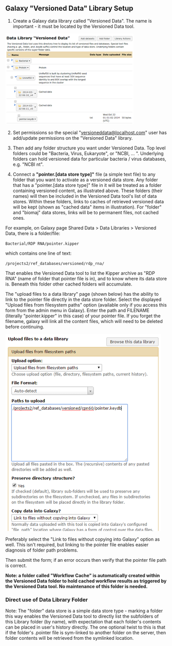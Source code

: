 ## Galaxy "Versioned Data" Library Setup

1. Create a Galaxy data library called "Versioned Data".  The name is important - it must be located by the Versioned Data tool.

![Galaxy Data Library](galaxy_data_library.png)

2. Set permissions so the special "versioneddata@localhost.com" user has add/update permissions on the "Versioned Data" library.

3. Then add any folder structure you want under Versioned Data.  Top level folders could be "Bacteria, Virus, Eukaryote", or "NCBI, ... ".  Underlying folders can hold versioned data for particular bacteria / virus databases, e.g. "NCBI nt".

4. Connect a **"pointer.[data store type]"** file (a simple text file) to any folder that you want to activate as a versioned data store.  Any folder that has a "pointer.[data store type]" file in it will be treated as a folder containing versioned content, as illustrated above.  These folders (their names) will then be included in the Versioned Data tool's list of data stores. Within these folders, links to caches of retrieved versioned data will be kept (shown as "cached data" items in illustration).  For "folder" and "biomaj" data stores, links will be to permanent files, not cached ones.

For example, on Galaxy page Shared Data > Data Libraries > Versioned Data, there is a folder/file:

  `Bacterial/RDP RNA/pointer.kipper`

which contains one line of text:

  `/projects2/ref_databases/versioned/rdp_rna/`

That enables the Versioned Data tool to list the Kipper archive as "RDP RNA" (name of folder that pointer file is in), and to know where its data store is. Beneath this folder other cached folders will accumulate.

The "upload files to a data library" page (shown below) has the ability to link to the pointer file directly in the data store folder.  Select the displayed "Upload files from filesystem paths" option (available only if you access this form from the admin menu in Galaxy).  Enter the path and FILENAME (literally "pointer.kipper" in this case) of your pointer file. If you forget the filename, galaxy will link all the content files, which will need to be deleted before continuing.

![Link pointer file to Versioned Data subfolder](library_dataset_upload.png)

Preferably select the "Link to files without copying into Galaxy" option as well.  This isn't required, but linking to the pointer file enables easier diagnosis of folder path problems.

Then submit the form; if an error occurs then verify that the pointer file path is correct.

**Note: a folder called "Workflow Cache" is automatically created within the Versioned Data folder to hold cached workflow results as triggered by the Versioned Data tool. No maintenance of this folder is needed.**

### Direct use of Data Library Folder

Note: The "folder" data store is a simple data store type - marking a folder this way enables the Versioned Data tool to directly list the subfolders of this Library folder (by name), with expectation that each folder's contents can be placed in user's history directly.  The one optional twist to this is that if the folder's .pointer file is sym-linked to another folder on the server, then folder contents will be retrieved from the symlinked location. 

